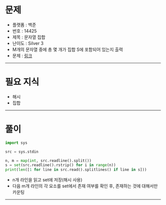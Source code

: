 # 문제
- 플랫폼 : 백준
- 번호 : 14425
- 제목 : 문자열 집합
- 난이도 : Silver 3
- M개의 문자열 중에 총 몇 개가 집합 S에 포함되어 있는지 출력
- 문제 : <a href="https://www.acmicpc.net/problem/14425" target="_blank">링크</a>

---

# 필요 지식
- 해시
- 집합

---

# 풀이
```python
import sys

src = sys.stdin

n, m = map(int, src.readline().split())
s = set(src.readline().rstrip() for i in range(n))
print(len([1 for line in src.read().splitlines() if line in s]))
```
- n개 라인을 읽고 set에 저장(해시 사용)
- 다음 m개 라인의 각 요소를 set에서 존재 여부를 확인 후, 존재하는 것에 대해서만 카운팅

---
